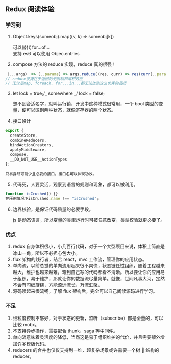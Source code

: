 ## Redux 阅读体验

<a name="Learned"></a>

### 学习到

1. Object.keys(someobj).map((v, k) => someobj[k])

   可以替代 for...of...  
   支持 es6 可以使用 Objec.entries

2. compose 方法的 reduce 实现，reduce 真的很强！

```js
（...args） => (..params) => args.reduce((res, curr) => res(curr(..params)))
// reduce便捷在于返回的无限制和累积效应
// 无论是map, foreach, for...in...都无法达到这么优秀的品质
```

3. let lock = true;/_ somewhere _/ lock = false;

   想不到合适名字，就叫运行锁，开发中这种模式很常用，一个 bool 类型的变量，便可以区别两种状态，就像寄存器的两个状态。

4. 接口设计

```js
export {
  createStore,
  combineReducers,
  bindActionCreators,
  applyMiddleware,
  compose,
  __DO_NOT_USE__ActionTypes
};
```

    只暴露尽可能少且必要的接口，接口名可以体现功效。

5. 代码死，人要灵活，观察到语言的规则和现象，都可以被利用。

```js
function isCrushed() {}
在压缩情况下isCrushed.name !== "isCrushed";
```

6. 边界校验，是保证代码质量的必要手段。

   js 是动态语言，所以变量的类型运行时可被任意改变，类型校验就更必要了。
   <a name="Advantages"></a>

### 优点

1. redux 自身体积很小，小几百行代码，对于一个大型项目来说，体积上简直是冰山一角，所以不必担心包大小。
1. flux 架构的践行者，结合 react，mvc 工作流，管理你的应用状态。
1. 单向流，以前总觉的单向流用起来很不爽快，状态链任性组织，随着工程越来越大，维护也越来越难，难到自己写的代码都看不清晰。所以要让你的应用易于组织，易于维护，那就让你的数据流尽量简单。就像，世间凡事大河，定然不会有勾缠旋绕，方能源远流长，万流汇聚。
1. 源码读起来很流畅，了解 flux 架构后，完全可以自己阅读源码进行学习。
   <a name="Shortcoming"></a>

### 不足

1. 细粒度控制不够好，对于状态的更新，监听（subscribe）都是全量的，可以比较 mobx。
1. 不支持异步操作，需要配合 thunk，saga 等中间件。
1. 单向流意味着灵活度的降低，当然这是易于组织维护的代价，并且需要额外增加许多模版代码。
1. reducers 的合并也仅仅支持到一维，超复杂场景或许需要一个树 🌲 结构的 reducer。
